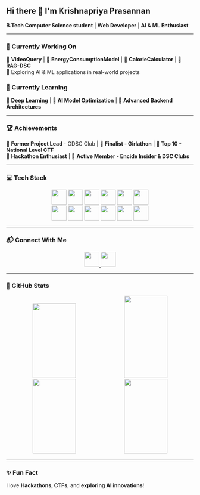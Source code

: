 ## Hi there 👋 I'm Krishnapriya Prasannan  
**B.Tech Computer Science student** | **Web Developer** | **AI & ML Enthusiast**  

---

### 🚀 Currently Working On  
🔹 **VideoQuery** | 🔹 **EnergyConsumptionModel** | 🔹 **CalorieCalculator** | 🔹 **RAG-DSC**  
🔹 Exploring AI & ML applications in real-world projects  

### 📖 Currently Learning  
🔹 **Deep Learning** | 🔹 **AI Model Optimization** | 🔹 **Advanced Backend Architectures**  

---

### 🏆 Achievements  
🔹 **Former Project Lead** - GDSC Club | 🔹 **Finalist - Girlathon** | 🔹 **Top 10 - National Level CTF**  
🔹 **Hackathon Enthusiast** | 🔹 **Active Member - Encide Insider & DSC Clubs**  

---

### 💻 Tech Stack  
<div align="center">  
  <img src="https://img.shields.io/badge/Python-3776AB?style=for-the-badge&logo=python&logoColor=white" height="40" />  
  <img src="https://img.shields.io/badge/TensorFlow-FF6F00?style=for-the-badge&logo=tensorflow&logoColor=white" height="40" />  
  <img src="https://img.shields.io/badge/PyTorch-EE4C2C?style=for-the-badge&logo=pytorch&logoColor=white" height="40" />  
  <img src="https://img.shields.io/badge/Scikit--Learn-F7931E?style=for-the-badge&logo=scikit-learn&logoColor=white" height="40" />  
  <img src="https://img.shields.io/badge/Pandas-150458?style=for-the-badge&logo=pandas&logoColor=white" height="40" />  
  <img src="https://img.shields.io/badge/NumPy-013243?style=for-the-badge&logo=numpy&logoColor=white" height="40" />  
</div>

<div align="center">  
  <img src="https://img.shields.io/badge/React-20232A?style=for-the-badge&logo=react&logoColor=61DAFB" height="40" />  
  <img src="https://img.shields.io/badge/Node.js-43853D?style=for-the-badge&logo=node.js&logoColor=white" height="40" />  
  <img src="https://img.shields.io/badge/Tailwind_CSS-38B2AC?style=for-the-badge&logo=tailwind-css&logoColor=white" height="40" />  
  <img src="https://img.shields.io/badge/MySQL-4479A1?style=for-the-badge&logo=mysql&logoColor=white" height="40" />  
  <img src="https://img.shields.io/badge/MongoDB-4EA94B?style=for-the-badge&logo=mongodb&logoColor=white" height="40" />  
  <img src="https://img.shields.io/badge/Next.js-000000?style=for-the-badge&logo=next.js&logoColor=white" height="40" />  
</div>

---

### 📬 Connect With Me  
<div align="center">
  <a href="https://linkedin.com/in/krishnapriya-prasannan">
    <img src="https://img.shields.io/badge/LinkedIn-0A66C2?style=for-the-badge&logo=linkedin&logoColor=white" height="40" />
  </a>
  <a href="mailto:krishnapriyaprasannan1@gmail.com">
    <img src="https://img.shields.io/badge/Email-D14836?style=for-the-badge&logo=gmail&logoColor=white" height="40" />
  </a>
</div>

---

### 🎯 GitHub Stats  

<div align="center">
  <img src="https://github-readme-stats.vercel.app/api?username=Krishnapriya-prasannan&show_icons=true&theme=radical" width="48%" height="200" />
  <img src="https://github-readme-streak-stats.herokuapp.com/?user=Krishnapriya-prasannan&theme=radical" width="48%" height="220" />
</div>

<div align="center">
  <img src="https://github-readme-stats.vercel.app/api/top-langs/?username=Krishnapriya-prasannan&layout=compact&theme=radical" width="48%" height="200" />
  <img src="https://github-readme-activity-graph.vercel.app/graph?username=Krishnapriya-prasannan&theme=radical" width="48%" height="200" />
</div>

---

### ✨ Fun Fact  
I love **Hackathons, CTFs**, and **exploring AI innovations**!
